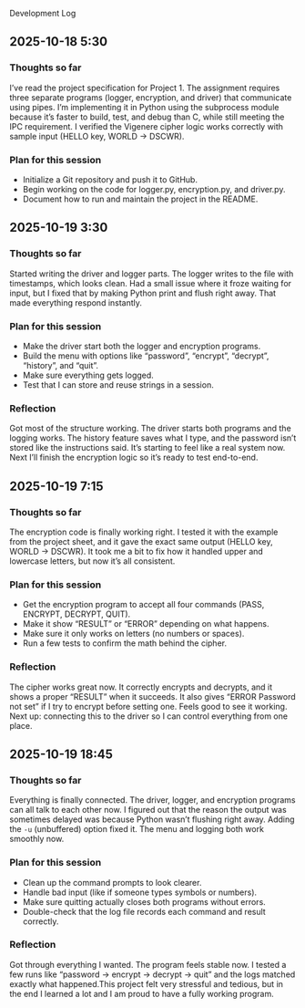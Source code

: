  Development Log


## 2025-10-18 5:30

### Thoughts so far

I’ve read the project specification for Project 1. The assignment requires three separate programs (logger, encryption, and driver) that communicate using pipes. I’m implementing it in Python using the subprocess module because it’s faster to build, test, and debug than C, while still meeting the IPC requirement. I verified the Vigenere cipher logic works correctly with sample input (HELLO key, WORLD → DSCWR).  


### Plan for this session

- Initialize a Git repository and push it to GitHub.
- Begin working on the code for logger.py, encryption.py, and driver.py.
- Document how to run and maintain the project in the README.


## 2025-10-19 3:30
### Thoughts so far
Started writing the driver and logger parts. The logger writes to the file with timestamps, which looks clean. Had a small issue where it froze waiting for input, but I fixed that by making Python print and flush right away. That made everything respond instantly.

### Plan for this session
- Make the driver start both the logger and encryption programs.
- Build the menu with options like “password”, “encrypt”, “decrypt”, “history”, and “quit”.
- Make sure everything gets logged.
- Test that I can store and reuse strings in a session.

### Reflection
Got most of the structure working. The driver starts both programs and the logging works. The history feature saves what I type, and the password isn’t stored like the instructions said. It’s starting to feel like a real system now. Next I’ll finish the encryption logic so it’s ready to test end-to-end.



## 2025-10-19 7:15

### Thoughts so far

The encryption code is finally working right. I tested it with the example from the project sheet, and it gave the exact same output (HELLO key, WORLD → DSCWR). It took me a bit to fix how it handled upper and lowercase letters, but now it’s all consistent.


### Plan for this session

- Get the encryption program to accept all four commands (PASS, ENCRYPT, DECRYPT, QUIT).
- Make it show “RESULT” or “ERROR” depending on what happens.
- Make sure it only works on letters (no numbers or spaces).
- Run a few tests to confirm the math behind the cipher.


### Reflection

The cipher works great now. It correctly encrypts and decrypts, and it shows a proper “RESULT” when it succeeds. It also gives “ERROR Password not set” if I try to encrypt before setting one. Feels good to see it working. Next up: connecting this to the driver so I can control everything from one place.


## 2025-10-19 18:45

### Thoughts so far

Everything is finally connected. The driver, logger, and encryption programs can all talk to each other now. I figured out that the reason the output was sometimes delayed was because Python wasn’t flushing right away. Adding the `-u` (unbuffered) option fixed it. The menu and logging both work smoothly now.


### Plan for this session

- Clean up the command prompts to look clearer.
- Handle bad input (like if someone types symbols or numbers).
- Make sure quitting actually closes both programs without errors.
- Double-check that the log file records each command and result correctly.


### Reflection

Got through everything I wanted. The program feels stable now. I tested a few runs like “password → encrypt → decrypt → quit” and the logs matched exactly what happened.This project felt very stressful and tedious, but in the end I learned a lot and I am proud to have a fully working program.





